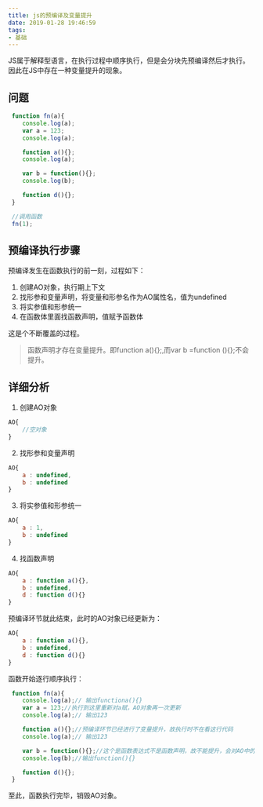 ```yaml
---
title: js的预编译及变量提升
date: 2019-01-28 19:46:59
tags:
- 基础
---
```


JS属于解释型语言，在执行过程中顺序执行，但是会分块先预编译然后才执行。因此在JS中存在一种变量提升的现象。
<!-- more -->

## 问题

``` javascript
 function fn(a){
    console.log(a);
    var a = 123;
    console.log(a);

    function a(){};
    console.log(a);

    var b = function(){};
    console.log(b);

    function d(){};
 }

 //调用函数
 fn(1);

```

## 预编译执行步骤

预编译发生在函数执行的前一刻，过程如下：
1. 创建AO对象，执行期上下文
2. 找形参和变量声明，将变量和形参名作为AO属性名，值为undefined
3. 将实参值和形参统一
4. 在函数体里面找函数声明，值赋予函数体

这是个不断覆盖的过程。

> 函数声明才存在变量提升。即function a(){};,而var b =function (){};不会提升。

## 详细分析

1. 创建AO对象
``` javascript
AO{
    //空对象
}
```

2. 找形参和变量声明
``` javascript
AO{
    a : undefined,
    b : undefined
}
```

3. 将实参值和形参统一
``` javascript
AO{
    a : 1,
    b : undefined
}
```

4. 找函数声明
``` javascript
AO{
    a : function a(){},
    b : undefined,
    d : function d(){}
}
```

预编译环节就此结束，此时的AO对象已经更新为：
``` javascript
AO{
    a : function a(){},
    b : undefined,
    d : function d(){}
}
```

函数开始逐行顺序执行：
``` javascript
 function fn(a){
    console.log(a);// 输出functiona(){}
    var a = 123;//执行到这里重新对a赋，AO对象再一次更新
    console.log(a);// 输出123

    function a(){};//预编译环节已经进行了变量提升，故执行时不在看这行代码
    console.log(a);// 输出123

    var b = function(){};//这个是函数表达式不是函数声明，故不能提升，会对AO中的b重新赋值
    console.log(b);//输出function(){}

    function d(){};
 }
```

至此，函数执行完毕，销毁AO对象。
